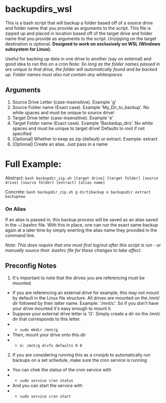 # backupdirs_wsl
This is a bash script that will backup a folder based off of a source drive and folder name that you provide as arguments to the script. This file is zipped up and placed in location based off of the target drive and folder name that you provide as arguments to the script. Unzipping on the target destination is optional. 
**Designed to work on exclusively on WSL (Windows subsystem for Linux).** 

Useful for backing up data in one drive to another (say on external) and good idea to run this on a cron
_Note: So long as the folder names passed in are unique to that drive, the folder will automatically found and be backed up. Folder names must also not contain any whitespaces_

## Arguments 
1. Source Drive Letter (case-insensitive). Example 'g'
2. Source Folder name (Exact case). Example 'My_Dir_to_backup'. No white spaces and must be unique to source drive!
3. Target Drive letter (case-insensitive). Example 'e'
4. Target Folder name (Exact case). Example 'Backedup_dirs'. No white spaces and must be unique to target drive! Defaults to root if not specified
5. [Optional] Whether to keep as zip (default) or extract. Example: extract
6. [Optional] Create an alias. Just pass in a name

# Full Example: 
Abstract: `bash backupdir_zip.sh [target drive] [target folder] [source drive] [source folder] [extract] [alias name]`

Concrete: `bash backupdir_zip.sh g dirtibackup e backupsdir extract backupnow`

### On Alias
If an alias is passed in, this backup process will be saved as an alias saved in the ~/.bashrc file.
With this in place, one can run the exact same backup again at a later time by simply enerting the alias name they provided in the command line.

_Note: This does require that one must first log/out after this script is run - or manually source their .bashrc file for these changes to take effect._

## Preconfig Notes
1. It's important to note that the drives you are referencing must be mounted. 
* If you are referencing an external drive for example, this may not mount by default in the Linux file structure. All drives are mounted on the /mnt/ dir followed by their latter name. Example: '/mnt/c'. So if you don't have your drive mounted it's easy enough to mount it. 
* Suppose your external drive letter is 'G'. Simply create a dir on the /mnt/ dir that corresponds to this letter.
* * `sudo mkdir /mnt/g`
* Then, mount your drive onto this dir
* * `G: /mnt/g drvfs defaults 0 0 `
2. If you are considering running this as a cronjob to automatically run backups on a set schedule, make sure the cron service is running
* You can chek the status of the cron service with
* * `sudo service cron status`
* And you can start the service with
* * `sudo service cron start`  
